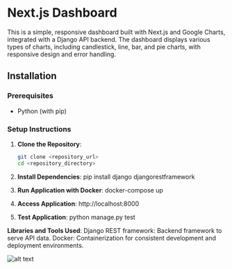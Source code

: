# Next.js Dashboard

This is a simple, responsive dashboard built with Next.js and Google Charts, integrated with a Django API backend. The dashboard displays various types of charts, including candlestick, line, bar, and pie charts, with responsive design and error handling.

## Installation

### Prerequisites
- Python (with pip)

### Setup Instructions

1. **Clone the Repository**:
   ```bash
   git clone <repository_url>
   cd <repository_directory>

2. **Install Dependencies**:
   pip install django djangorestframework


3. **Run Application with Docker**:
   docker-compose up

4. **Access Application**:
   http://localhost:8000

5. **Test Application**:
   python manage.py test



**Libraries and Tools Used**:
Django REST framework: Backend framework to serve API data.
Docker: Containerization for consistent development and deployment environments.




![alt text](image.png)

